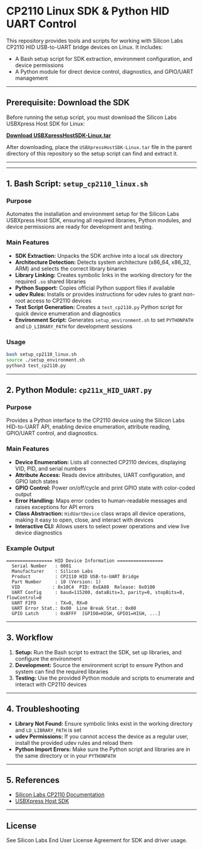 # CP2110 Linux SDK & Python HID UART Control

This repository provides tools and scripts for working with Silicon Labs CP2110 HID USB-to-UART bridge devices on Linux. It includes:

- A Bash setup script for SDK extraction, environment configuration, and device permissions
- A Python module for direct device control, diagnostics, and GPIO/UART management

---

## Prerequisite: Download the SDK

Before running the setup script, you must download the Silicon Labs USBXpress Host SDK for Linux:

**[Download USBXpressHostSDK-Linux.tar](https://www.silabs.com/documents/public/software/USBXpressHostSDK-Linux.tar)**

After downloading, place the `USBXpressHostSDK-Linux.tar` file in the parent directory of this repository so the setup script can find and extract it.

---
---

## 1. Bash Script: `setup_cp2110_linux.sh`

### Purpose
Automates the installation and environment setup for the Silicon Labs USBXpress Host SDK, ensuring all required libraries, Python modules, and device permissions are ready for development and testing.

### Main Features
- **SDK Extraction:** Unpacks the SDK archive into a local `sdk` directory
- **Architecture Detection:** Detects system architecture (x86_64, x86_32, ARM) and selects the correct library binaries
- **Library Linking:** Creates symbolic links in the working directory for the required `.so` shared libraries
- **Python Support:** Copies official Python support files if available
- **udev Rules:** Installs or provides instructions for udev rules to grant non-root access to CP2110 devices
- **Test Script Generation:** Creates a `test_cp2110.py` Python script for quick device enumeration and diagnostics
- **Environment Script:** Generates `setup_environment.sh` to set `PYTHONPATH` and `LD_LIBRARY_PATH` for development sessions

### Usage
```sh
bash setup_cp2110_linux.sh
source ./setup_environment.sh
python3 test_cp2110.py
```

---

## 2. Python Module: `cp211x_HID_UART.py`

### Purpose
Provides a Python interface to the CP2110 device using the Silicon Labs HID-to-UART API, enabling device enumeration, attribute reading, GPIO/UART control, and diagnostics.

### Main Features
- **Device Enumeration:** Lists all connected CP2110 devices, displaying VID, PID, and serial numbers
- **Attribute Access:** Reads device attributes, UART configuration, and GPIO latch states
- **GPIO Control:** Power on/off/cycle and print GPIO state with color-coded output
- **Error Handling:** Maps error codes to human-readable messages and raises exceptions for API errors
- **Class Abstraction:** `HidUartDevice` class wraps all device operations, making it easy to open, close, and interact with devices
- **Interactive CLI:** Allows users to select power operations and view live device diagnostics

### Example Output
```
================= HID Device Information =================
  Serial Number   : 0001
  Manufacturer    : Silicon Labs
  Product         : CP2110 HID USB-to-UART Bridge
  Part Number     : 10 (Version: 1)
  VID            : 0x10C4  PID: 0xEA80  Release: 0x0100
  UART Config     : baud=115200, dataBits=3, parity=0, stopBits=0, flowControl=0
  UART FIFO       : TX=0, RX=0
  UART Error Stat.: 0x00  Line Break Stat.: 0x00
  GPIO Latch      : 0xBFFF  [GPIO0=HIGH, GPIO1=HIGH, ...]
```

---

## 3. Workflow

1. **Setup:** Run the Bash script to extract the SDK, set up libraries, and configure the environment
2. **Development:** Source the environment script to ensure Python and system can find the required libraries
3. **Testing:** Use the provided Python module and scripts to enumerate and interact with CP2110 devices

---

## 4. Troubleshooting

- **Library Not Found:** Ensure symbolic links exist in the working directory and `LD_LIBRARY_PATH` is set
- **udev Permissions:** If you cannot access the device as a regular user, install the provided udev rules and reload them
- **Python Import Errors:** Make sure the Python script and libraries are in the same directory or in your `PYTHONPATH`

---

## 5. References

- [Silicon Labs CP2110 Documentation](https://www.silabs.com/documents/public/data-sheets/cp2110.pdf)
- [USBXpress Host SDK](https://www.silabs.com/developers/usb-to-uart-bridge-vcp-drivers)

---

## License

See Silicon Labs End User License Agreement for SDK and driver usage.
